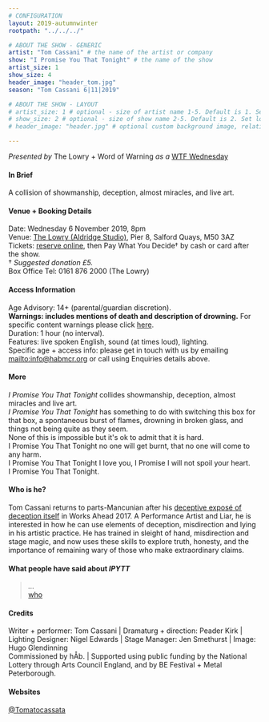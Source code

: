 ```yaml
---
# CONFIGURATION
layout: 2019-autumnwinter
rootpath: "../../../"

# ABOUT THE SHOW - GENERIC
artist: "Tom Cassani" # the name of the artist or company
show: "I Promise You That Tonight" # the name of the show
artist_size: 1
show_size: 4
header_image: "header_tom.jpg"   
season: "Tom Cassani 6|11|2019"

# ABOUT THE SHOW - LAYOUT
# artist_size: 1 # optional - size of artist name 1-5. Default is 1. Set longer names to lower values
# show_size: 2 # optional - size of show name 2-5. Default is 2. Set longer names to lower values
# header_image: "header.jpg" # optional custom background image, relative to current page

---
```

*Presented by* The Lowry + Word of Warning *as a* <a href="http://thelowry.com/about-us/festivals-projects/take-a-risk/wtf-wednesday" target="_blank">WTF Wednesday</a>
         
#### In Brief      
A collision of showmanship, deception, almost miracles, and live art.        
           
#### Venue + Booking Details           
Date: Wednesday 6 November 2019, 8pm        
Venue: <a href="http://thelowry.com/visit-lowry/how-to-get-here" target="_blank">The Lowry (Aldridge Studio)</a>, Pier 8, Salford Quays, M50 3AZ         
Tickets: <a href="http://thelowry.com/whats-on/tom-cassani" target="_blank">reserve online</a>, then Pay What You Decide† by cash or card after the show.<br>† *Suggested donation £5.*       
Box Office Tel: 0161 876 2000 (The Lowry)          
          
#### Access Information        
Age Advisory: 14+ (parental/guardian discretion).<br>**Warnings: includes mentions of death and description of drowning.** For specific content warnings please click [here](/warnings).<br>Duration: 1 hour (no interval).<br>Features: live spoken English, sound (at times loud), lighting.<br>Specific age + access info: please get in touch with us by emailing <mailto:info@habmcr.org> or call using Enquiries details above.          
             
#### More         
*I Promise You That Tonight* collides showmanship, deception, almost miracles and live art.<br>*I Promise You That Tonight* has something to do with switching this box for that box, a spontaneous burst of flames, drowning in broken glass, and things not being quite as they seem.<br>None of this is impossible but it's ok to admit that it is hard.<br>I Promise You That Tonight no one will get burnt, that no one will come to any harm.<br>I Promise You That Tonight I love you, I Promise I will not spoil your heart.<br>I Promise You That Tonight.
         
#### Who is he?        
Tom Cassani returns to parts-Mancunian after his [deceptive exposé of deception itself](/archive/2017-worksahead/cassani) in Works Ahead 2017. A Performance Artist and Liar, he is interested in how he can use elements of deception, misdirection and lying in his artistic practice. He has trained in sleight of hand, misdirection and stage magic, and now uses these skills to explore truth, honesty, and the importance of remaining wary of those who make extraordinary claims.                  
        
#### What people have said about *IPYTT*         
>*…*<br><a href="http://" target="_blank">who</a>        
        
#### Credits          
Writer + performer: Tom Cassani | Dramaturg + direction: Peader Kirk | Lighting Designer: Nigel Edwards | Stage Manager: Jen Smethurst | Image: Hugo Glendinning<br>Commissioned by hÅb. | Supported using public funding by the National Lottery through Arts Council England, and by BE Festival + Metal Peterborough.         
         
#### Websites          
<a href="http://twitter.com/Tomatocassata" target="_blank">@Tomatocassata</a>
